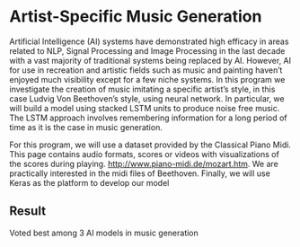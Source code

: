 # Artist-Specific Music Generation 
Artificial Intelligence (AI) systems have demonstrated high efficacy in areas related to NLP, Signal Processing and Image Processing in the last decade with a vast majority of traditional systems being replaced by AI. However, AI for use in recreation and artistic fields such as music and painting haven’t enjoyed much visibility except for a few niche systems. In this program we investigate the creation of music imitating a specific artist’s style, in this case Ludvig Von Beethoven’s style, using neural network. In particular, we will build a model using stacked LSTM units to produce noise free music. The LSTM approach involves remembering information for a long period of time as it is the case in music generation.  
 
For this program, we will use a dataset provided by the Classical Piano Midi. This page contains audio formats, scores or videos with visualizations of the scores during playing. http://www.piano-midi.de/mozart.htm. We are practically interested in the midi files of Beethoven. Finally, we will use Keras as the platform to develop our model 

## Result
Voted best among 3 AI models in music generation 
 

